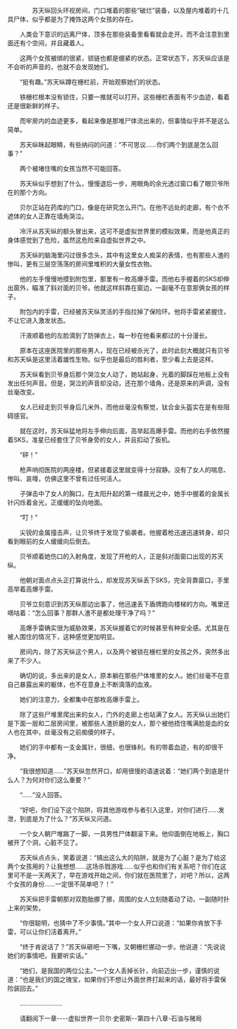 <div class="read-content j_readContent" id="">
                <p>　　　　苏天纵回头环视房间，门口堆着的那些“破烂”装备，以及屋内堆着的十几具尸体，似乎都是为了掩饰这两个女孩的存在。<p>　　人类会下意识的远离尸体，顶多在那些装备里看看就会走开。而不会注意到里面还有个空间，并且藏着人。<p>　　这两个女孩被绑的很紧，锁链也都是绷紧的状态。正常状态下，苏天纵应该是不会听的声音的，也就不会发现她们。<p>　　“挺有趣。”苏天纵蹲在栅栏前，开始观察她们的状态。<p>　　铁栅栏根本没有锁住，只要一推就可以打开。这些栅栏表面有不少血迹，看着还是很新鲜的样子。<p>　　而牢房内的血迹更多，看起来像是那堆尸体流出来的，但事情似乎并不是这么简单。<p>　　苏天纵眯起眼睛，有些纳闷的问道：“不可思议……你们两个到底是怎么回事？”<p>　　两个被堵住嘴的女孩当然不可能回答。<p>　　苏天纵似乎想到了什么，慢慢退后一步，用眼角的余光透过窗口看了眼贝爷所在的那个方向。<p>　　贝尔正站在药库的门口，像是在研究怎么开门。在他不远处的走廊，有个衣不遮体的女人正靠在墙角哭泣。<p>　　冷汗从苏天纵的额头冒出来，这可不是虚拟世界里的模拟效果，而是他真正的身体感觉到了危险，虽然这危险来自虚拟世界之中。<p>　　苏天纵的脑海里闪过很多念头，其中有这里女人痴呆的表情，也有那些人渣的惨叫，更有三层空荡荡的房间里堆积的大量女性衣物。<p>　　他的左手慢慢地摸到附包里，那里有一枚高爆手雷。而他右手握着的SKS却伸出窗外，瞄准了斜对面的贝爷。他就这样斜靠在窗边，一副毫不在意那俩女孩的样子。<p>　　附包内的手雷，已经被苏天纵灵活的手指拉掉了保险环。他将手雷紧紧握住，不让它进入激发状态。<p>　　汗液顺着他的左脸滴到了防弹衣上，每一秒在他看来都过的十分漫长。<p>　　原本在这座医院里的那些男人，现在已经被杀光了，此时此刻大概就只有贝爷和苏天纵是这里活着雄性生物。似乎也是最后的胜利者，至少看上去是这样。<p>　　苏天纵看到贝爷身后那个哭泣女人动了，她站起身，光着的脚踩在地板上没有发出任何声音。但是，哭泣的声音却没动，还在那个墙角，还是原来的声调，没有丝毫改变。<p>　　女人已经走到贝爷身后几米外，而他丝毫没有察觉，钛合金头盔实在是有些阻碍感官。<p>　　就在这时，苏天纵猛地将左手伸向后面，高举起高爆手雷。而他的右手依然握着SKS，准星已经套住了贝爷身旁的女人，并且扣动了扳机。<p>　　“砰！”<p>　　枪声响彻医院的两座楼，但紧接着这里就变得十分寂静。没有了女人的喘息、惨叫、哀嚎，仿佛这里不曾有过任何活人。<p>　　子弹击中了女人的胸口，在太阳升起的第一缕晨光之中，她手中握着的金属长针闪烁着金光，正缓缓的坠向地面。<p>　　“叮！”<p>　　尖锐的金属撞击声，让贝爷终于发现了偷袭者。他握着枪迅速迅速转身，却只看到眼前的女人缓缓向后倒去。<p>　　贝爷顺着她伤口的入射角度，发现了开枪的人，正是斜对面窗口出现的苏天纵。<p>　　他朝对面点点头正打算说什么，却发现苏天纵丢下SKS，完全背靠窗口，手里高举着高爆手雷。<p>　　贝爷立刻意识到苏天纵那边出事了，他迅速丢下盾牌跑向楼梯的方向。嘴里还嘀咕着：“怎么回事？那群人渣不是都处理干净了吗？”<p>　　高爆手雷确实很为威胁效果，苏天纵握着它的时候甚至有种安全感。尤其是在被人围住的情况下，这种感觉更加明显。<p>　　房间内，除了苏天纵这个男人，以及两个被锁在栅栏里的女孩之外，突然多出来了不少人。<p>　　确切的说，多出来的是女人，原本躺在那些尸体堆里的女人。她们丝毫不在意自己暴露出来的躯体，也不在意身上不断滴落的血液。<p>　　她们的注意力，全都集中在那枚高爆手雷上。<p>　　除了这些尸堆里爬出来的女人，门外的走廊上也站满了女人。苏天纵认出她们是下面一层和二层房间里，被那些人渣折磨的女人，那个被他捂住嘴满脸是血的女人也在其中，丝毫没有之前痴傻的样子。<p>　　她们的手中都有一支金属针，很细，也很锋利。有的带着血迹，有的却很干净。<p>　　“我很想知道……”苏天纵忽然开口，却用很慢的语速说着：“她们两个到底是什么人？为何对你们这么重要？”<p>　　“……”没人回答。<p>　　“好吧，你们设下这个陷阱，将其他游戏参与者引入这里，对你们进行……发泄，到底是为了什么？”苏天纵又问道。<p>　　一个女人朝尸堆踹了一脚，一具男性尸体翻滚下来。他仰面倒在地板上，胸口被开了个洞，心脏不见了。<p>　　苏天纵点点头，笑着说道：“搞出这么大的陷阱，就是为了心脏？是为了给这两个女孩用的？让我想想……这场杀戮游戏……似乎也和你们有关系吧？你们在这里可不是一天两天了，早在游戏开始之间，你们就在医院里了，对吧？所以，这两个女孩的身份……一定很不简单吧？！”<p>　　苏天纵把手雷朝那对双胞胎挪了挪，周围的女人立刻随着动了动，一副随时扑上来的架势。<p>　　“你很聪明，也猜中了不少事情。”其中一个女人开口说道：“如果你肯放下手雷，可以让你们活着离开。”<p>　　“终于肯说话了？”苏天纵砸吧一下嘴，又朝栅栏挪动一步。他说道：“先说说她们的事情吧，我要听实话。”<p>　　“她们，是我国的两位公主。”一个女人丢掉长针，向前迈出一步，谨慎的说道：“也是我们的国之瑰宝，如果你们不想让外面世界打起来的话，最好将手雷保险装回去。”<p>　　……………………<p>　　请翻阅下一章----虚拟世界一贝尔·史密斯--第四十八章-石油与赌局<p>　　<p> 
            </div>